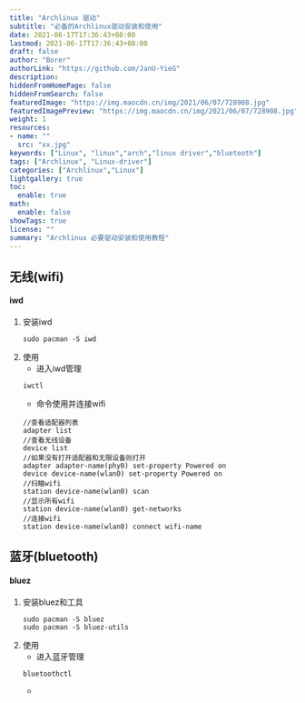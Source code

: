 ```yaml
---
title: "Archlinux 驱动"
subtitle: "必备的Archlinux驱动安装和使用"
date: 2021-06-17T17:36:43+08:00
lastmod: 2021-06-17T17:36:43+08:00
draft: false
author: "Borer"
authorLink: "https://github.com/JanU-YieG"
description:
hiddenFromHomePage: false
hiddenFromSearch: false
featuredImage: "https://img.maocdn.cn/img/2021/06/07/728908.jpg"
featuredImagePreview: "https://img.maocdn.cn/img/2021/06/07/728908.jpg"
weight: 1
resources:
- name: ""
  src: "xx.jpg"
keywords: ["Linux", "linux","arch","linux driver","bluetooth"]
tags: ["Archlinux", "Linux-driver"]
categories: ["Archlinux","Linux"]
lightgallery: true
toc:
  enable: true
math:
  enable: false
showTags: true
license: ""
summary: "Archlinux 必要驱动安装和使用教程"
---
```


<!--more-->

## 无线(wifi)
#### iwd
1. 安装iwd
    ```
    sudo pacman -S iwd
    ```
2. 使用
    - 进入iwd管理
    ```
    iwctl
    ```
    - 命令使用并连接wifi
    ```
    //查看适配器列表
    adapter list
    //查看无线设备
    device list
    //如果没有打开适配器和无限设备则打开
    adapter adapter-name(phy0) set-property Powered on
    device device-name(wlan0) set-property Powered on
    //扫瞄wifi
    station device-name(wlan0) scan
    //显示所有wifi
    station device-name(wlan0) get-networks
    //连接wifi
    station device-name(wlan0) connect wifi-name
    ```

## 蓝牙(bluetooth)
#### bluez
1. 安装bluez和工具
    ```
    sudo pacman -S bluez
    sudo pacman -S bluez-utils
    ```
2. 使用
    - 进入蓝牙管理
    ```
    bluetoothctl
    ```
    - 
